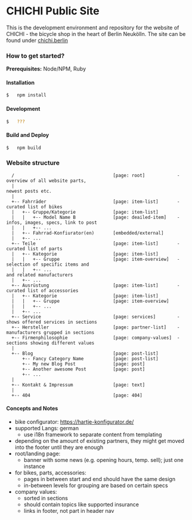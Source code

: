 CHICHI Public Site
==================



This is the development environment and repository for the website of CHICHI - the bicycle shop in 
the heart of Berlin Neukölln. The site can be found under [chichi.berlin](http://chichi.berlin)




### How to get started?

__Prerequisites:__ Node/NPM, Ruby


#### Installation

```sh
$   npm install
```


#### Development

```sh
$   ???
```


#### Build and Deploy

```sh
$   npm build
```



### Website structure

```
  /                                     [page: root]            -   overview of all website parts,
  |                                                                 newest posts etc.
  |
  +-- Fahrräder                         [page: item-list]       -   curated list of bikes 
  |   +-- Gruppe/Kategorie              [page: item-list]       
  |   |   +-- Model Name B              [page: deailed-item]    -   infos, images, specs, link to post 
  |   |   +-- ...
  |   +-- Fahrrad-Konfiurator(en)       [embedded/external]
  |   +-- ...
  +-- Teile                             [page: item-list]       -   curated list of parts
  |   +-- Kategorie                     [page: item-list]
  |   |   +-- Gruppe                    [page: item-overview]   -   selection of specific items and
  |   |   +-- ...                                                   and related manufacturers
  |   +-- ...                           
  +-- Ausrüstung                        [page: item-list]       -   curated list of accessories
  |   +-- Kategorie                     [page: item-list]
  |   |   +-- Gruppe                    [page: item-overview]
  |   |   +-- ...                           
  |   +-- ...                           
  +-- Service                           [page: services]        -   shows offered services in sections 
  +-- Hersteller                        [page: partner-list]    -   manufacturers grupped in sections
  +-- Firmenphilosophie                 [page: company-values]  -   sections showing different values
  |                                     
  +-- Blog                              [page: post-list]
      +-- Fancy Category Name           [page: post-list]
      +-- My new Blog Post              [page: post]
      +-- Another awesome Post          [page: post]
      +-- ...                           
  |                                     
  +-- Kontakt & Impressum               [page: text]
  |                                     
  +-- 404                               [page: 404]

```

#### Concepts and Notes

+   bike configurator: https://hartje-konfigurator.de/
+   supported Langs: german
    -   use i18n framework to separate content from templating
+   depending on the amount of existing partners, they might get moved into the footer until they 
    are enough
+   root/landing page:
    -   banner with some news (e.g. opening hours, temp. sell); just one instance
+   for bikes, parts, accessories:
    -   pages in between start and end should have the same design
    -   in-between levels for grouping are based on certain specs
+   company values: 
    -   sorted in sections
    -   should contain topics like supported insurance
    -   links in footer, not part in header nav
